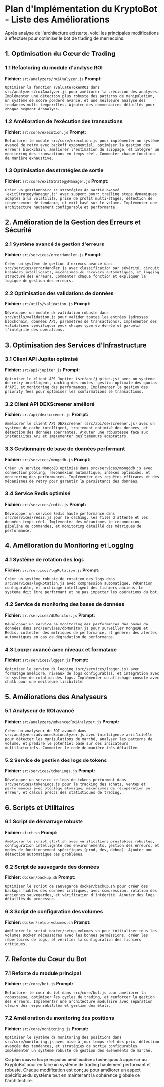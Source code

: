 # Plan d'Implémentation du KryptoBot - Liste des Améliorations

Après analyse de l'architecture existante, voici les principales modifications à effectuer pour optimiser le bot de trading de memecoins.

## 1. Optimisation du Cœur de Trading

### 1.1 Refactoring du module d'analyse ROI
**Fichier:** `src/analyzers/roiAnalyzer.js`
**Prompt:**
```
Optimiser la fonction evaluateTokenROI dans src/analyzers/roiAnalyzer.js pour améliorer la précision des analyses. Implémenter une détection plus robuste des patterns de manipulation, un système de score pondéré avancé, et une meilleure analyse des tendances multi-temporelles. Ajouter des commentaires détaillés pour chaque segment d'analyse.
```

### 1.2 Amélioration de l'exécution des transactions
**Fichier:** `src/core/execution.js`
**Prompt:**
```
Refactorer le module src/core/execution.js pour implémenter un système avancé de retry avec backoff exponentiel, optimiser la gestion des erreurs blockchain, améliorer l'estimation du slippage, et intégrer un monitoring des transactions en temps réel. Commenter chaque fonction de manière exhaustive.
```

### 1.3 Optimisation des stratégies de sortie
**Fichier:** `src/core/exitStrategyManager.js`
**Prompt:**
```
Créer un gestionnaire de stratégies de sortie avancé 'exitStrategyManager.js' avec support pour: trailing stops dynamiques adaptés à la volatilité, prise de profit multi-étages, détection de renversement de tendance, et exit basé sur le volume. Implémenter une architecture hautement configurable et performante.
```

## 2. Amélioration de la Gestion des Erreurs et Sécurité

### 2.1 Système avancé de gestion d'erreurs
**Fichier:** `src/services/errorHandler.js`
**Prompt:**
```
Créer un système de gestion d'erreurs avancé dans src/services/errorHandler.js avec classification par sévérité, circuit breakers intelligents, mécanismes de recovery automatiques, et logging structuré des erreurs. Commenter chaque fonction et expliquer la logique de gestion des erreurs.
```

### 2.2 Optimisation des validations de données
**Fichier:** `src/utils/validation.js`
**Prompt:**
```
Développer un module de validation robuste dans src/utils/validation.js pour valider toutes les entrées (adresses blockchain, données API, paramètres de transactions). Implémenter des validations spécifiques pour chaque type de donnée et garantir l'intégrité des opérations.
```

## 3. Optimisation des Services d'Infrastructure

### 3.1 Client API Jupiter optimisé
**Fichier:** `src/api/jupiter.js`
**Prompt:**
```
Optimiser le client API Jupiter (src/api/jupiter.js) avec un système de retry intelligent, caching des routes, gestion optimale des quotas d'API, et monitoring des performances. Implémenter la gestion des priority fees pour optimiser les confirmations de transactions.
```

### 3.2 Client API DEXScreener amélioré
**Fichier:** `src/api/dexscreener.js`
**Prompt:**
```
Améliorer le client API DEXScreener (src/api/dexscreener.js) avec un système de cache intelligent, traitement optimisé des données, et détection des données aberrantes. Ajouter une robustesse face aux instabilités API et implémenter des timeouts adaptatifs.
```

### 3.3 Gestionnaire de base de données performant
**Fichier:** `src/services/mongodb.js`
**Prompt:**
```
Créer un service MongoDB optimisé dans src/services/mongodb.js avec connection pooling, reconnexion automatique, indexes optimisés, et monitoring des performances. Implémenter des requêtes efficaces et des mécanismes de retry pour garantir la persistance des données.
```

### 3.4 Service Redis optimisé
**Fichier:** `src/services/redis.js`
**Prompt:**
```
Développer un service Redis haute performance dans src/services/redis.js pour le caching, les files d'attente et les données temps réel. Implémenter des mécanismes de reconnexion, pipeline de commandes, et monitoring détaillé des métriques de performance.
```

## 4. Amélioration du Monitoring et Logging

### 4.1 Système de rotation des logs
**Fichier:** `src/services/logRotation.js`
**Prompt:**
```
Créer un système robuste de rotation des logs dans src/services/logRotation.js avec compression automatique, rétention configurable, et archivage intelligent des fichiers anciens. Le système doit être performant et ne pas impacter les opérations du bot.
```

### 4.2 Service de monitoring des bases de données
**Fichier:** `src/services/dbMonitor.js`
**Prompt:**
```
Développer un service de monitoring des performances des bases de données dans src/services/dbMonitor.js pour surveiller MongoDB et Redis, collecter des métriques de performance, et générer des alertes automatiques en cas de dégradation de performance.
```

### 4.3 Logger avancé avec niveaux et formatage
**Fichier:** `src/services/logger.js`
**Prompt:**
```
Optimiser le service de logging (src/services/logger.js) avec formatage amélioré, niveaux de logs configurables, et intégration avec le système de rotation des logs. Implémenter un affichage console avec chalk pour une meilleure lisibilité.
```

## 5. Améliorations des Analyseurs

### 5.1 Analyseur de ROI avancé
**Fichier:** `src/analyzers/advancedRoiAnalyzer.js`
**Prompt:**
```
Créer un analyseur de ROI avancé dans src/analyzers/advancedRoiAnalyzer.js avec intelligence artificielle pour détecter les manipulations de marché, analyser les patterns de volume, et prédire le potentiel basé sur des indicateurs multifactoriels. Commenter le code de manière très détaillée.
```

### 5.2 Service de gestion des logs de tokens
**Fichier:** `src/services/tokenLogs.js`
**Prompt:**
```
Développer un service de logs de tokens performant dans src/services/tokenLogs.js pour le tracking des achats, ventes et performances avec stockage atomique, mécanismes de récupération sur erreur, et calcul précis des statistiques de trading.
```

## 6. Scripts et Utilitaires

### 6.1 Script de démarrage robuste
**Fichier:** `start.sh`
**Prompt:**
```
Améliorer le script start.sh avec vérifications préalables robustes, configuration intelligente des environnements, gestion des erreurs, et modes de fonctionnement spécifiques (prod, dev, debug). Ajouter une détection automatique des problèmes.
```

### 6.2 Script de sauvegarde des données
**Fichier:** `docker/backup.sh`
**Prompt:**
```
Optimiser le script de sauvegarde docker/backup.sh pour créer des backups fiables des données critiques, avec compression, rotation des anciennes sauvegardes, et vérification d'intégrité. Ajouter des logs détaillés du processus.
```

### 6.3 Script de configuration des volumes
**Fichier:** `docker/setup-volumes.sh`
**Prompt:**
```
Améliorer le script docker/setup-volumes.sh pour initialiser tous les volumes Docker nécessaires avec les bonnes permissions, créer les répertoires de logs, et vérifier la configuration des fichiers critiques.
```

## 7. Refonte du Cœur du Bot

### 7.1 Refonte du module principal
**Fichier:** `src/core/bot.js`
**Prompt:**
```
Refactorer le cœur du bot dans src/core/bot.js pour améliorer la robustesse, optimiser les cycles de trading, et renforcer la gestion des erreurs. Implémenter une architecture modulaire avec séparation claire des responsabilités et gestion des états.
```

### 7.2 Amélioration du monitoring des positions
**Fichier:** `src/core/monitoring.js`
**Prompt:**
```
Optimiser le système de monitoring des positions dans src/core/monitoring.js avec mise à jour temps réel des prix, détection avancée des tendances, et stratégies de sortie configurables. Implémenter un système robuste de gestion des événements de marché.
```

Ce plan couvre les principales améliorations techniques à apporter au KryptoBot pour en faire un système de trading hautement performant et robuste. Chaque modification est conçue pour améliorer un aspect spécifique du système tout en maintenant la cohérence globale de l'architecture.
